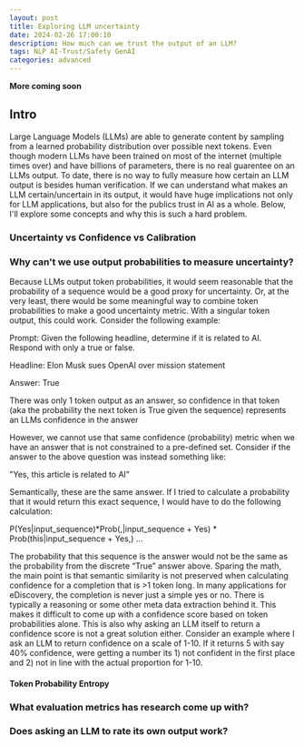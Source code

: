 ```yaml
---
layout: post
title: Exploring LLM uncertainty
date: 2024-02-26 17:00:10
description: How much can we trust the output of an LLM?
tags: NLP AI-Trust/Safety GenAI 
categories: advanced
---
```

**More coming soon**

## Intro

Large Language Models (LLMs) are able to generate content by sampling from a learned probability distribution over possible next tokens. Even though modern LLMs have been trained on most of the internet (multiple times over) and have billions of parameters, there is no real guarentee on an LLMs output. To date, there is no way to fully measure how certain an LLM output is besides human verification. If we can understand what makes an LLM certain/uncertain in its output, it would have huge implications not only for LLM applications, but also for the publics trust in AI as a whole. Below, I'll explore some concepts and why this is such a hard problem.

### Uncertainty vs Confidence vs Calibration

### Why can't we use output probabilities to measure uncertainty?

Because LLMs output token probabilities, it would seem reasonable that the probability of a sequence would be a good proxy for uncertainty. Or, at the very least, there would be some meaningful way to combine token probabilities to make a good uncertainty metric. With a singular token output, this could work. Consider the following example: 

Prompt: 
Given the following headline, determine if it is related to AI. Respond with only a true or false.

Headline:
Elon Musk sues OpenAI over mission statement 

Answer:
True

There was only 1 token output as an answer, so confidence in that token (aka the probability the next token is True given the sequence) represents an LLMs confidence in the answer 

However, we cannot use that same confidence (probability) metric when we have an answer that is not constrained to a pre-defined set. Consider if the answer to the above question was instead something like:

"Yes, this article is related to AI"

Semantically, these are the same answer. If I tried to calculate a probability that it would return this exact sequence, I would have to do the following calculation:

P(Yes|input_sequence)*Prob(,|input_sequence + Yes) * Prob(this|input_sequence + Yes,) … 

The probability that this sequence is the answer would not be the same as the probability from the discrete “True” answer above. Sparing the math, the main point is that semantic similarity is not preserved when calculating confidence for a completion that is >1 token long. 
In many applications for eDiscovery, the completion is never just a simple yes or no. There is typically a reasoning or some other meta data extraction behind it. This makes it difficult to come up with a confidence score based on token probabilities alone. 
This is also why asking an LLM itself to return a confidence score is not a great solution either. Consider an example where I ask an LLM to return confidence on a scale of 1-10. If it returns 5 with say 40% confidence, were getting a number its 1) not confident in the first place and 2) not in line with the actual proportion for 1-10. 


#### Token Probability Entropy

### What evaluation metrics has research come up with? 

### Does asking an LLM to rate its own output work?

### 